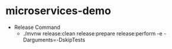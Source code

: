 # microservices-demo

- Release Command
  -  ./mvnw release:clean release:prepare release:perform  -e -Darguments=-DskipTests
